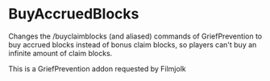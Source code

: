# BuyAccruedBlocks

Changes the /buyclaimblocks (and aliased) commands of GriefPrevention to buy accrued blocks instead of bonus claim blocks, so players can't buy an infinite amount of claim blocks.

This is a GriefPrevention addon requested by Filmjolk
